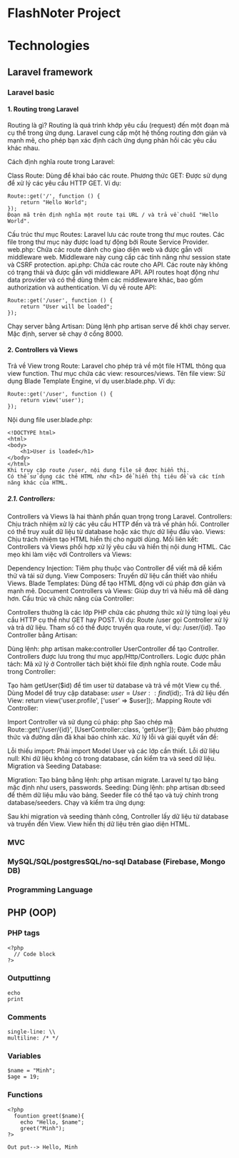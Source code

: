 # FlashNoter Project

# Technologies

## Laravel framework
### Laravel basic
#### 1. Routing trong Laravel
Routing là gì?
Routing là quá trình khớp yêu cầu (request) đến một đoạn mã cụ thể trong ứng dụng. Laravel cung cấp một hệ thống routing đơn giản và mạnh mẽ, cho phép bạn xác định cách ứng dụng phản hồi các yêu cầu khác nhau.

Cách định nghĩa route trong Laravel:

Class Route: Dùng để khai báo các route.
Phương thức GET: Được sử dụng để xử lý các yêu cầu HTTP GET.
Ví dụ:
```
Route::get('/', function () {  
    return "Hello World";  
});  
Đoạn mã trên định nghĩa một route tại URL / và trả về chuỗi "Hello World".
```
Cấu trúc thư mục Routes:
Laravel lưu các route trong thư mục routes. Các file trong thư mục này được load tự động bởi Route Service Provider.
web.php: Chứa các route dành cho giao diện web và được gắn với middleware web. Middleware này cung cấp các tính năng như session state và CSRF protection.
api.php: Chứa các route cho API. Các route này không có trạng thái và được gắn với middleware API.
API routes hoạt động như data provider và có thể dùng thêm các middleware khác, bao gồm authorization và authentication.
Ví dụ về route API:
```
Route::get('/user', function () {  
    return "User will be loaded";  
});
```
Chạy server bằng Artisan:
Dùng lệnh php artisan serve để khởi chạy server. Mặc định, server sẽ chạy ở cổng 8000.

#### 2. Controllers và Views
Trả về View trong Route:
Laravel cho phép trả về một file HTML thông qua view function.
Thư mục chứa các view: resources/views.
Tên file view: Sử dụng Blade Template Engine, ví dụ user.blade.php.
Ví dụ:
```
Route::get('/user', function () {  
    return view('user');  
});
```
Nội dung file user.blade.php:
```
<!DOCTYPE html>  
<html>  
<body>  
    <h1>User is loaded</h1>  
</body>  
</html>  
Khi truy cập route /user, nội dung file sẽ được hiển thị.
Có thể sử dụng các thẻ HTML như <h1> để hiển thị tiêu đề và các tính năng khác của HTML.
```


##### 2.1. Controllers:

Controllers và Views là hai thành phần quan trọng trong Laravel.
Controllers: Chịu trách nhiệm xử lý các yêu cầu HTTP đến và trả về phản hồi. Controller có thể truy xuất dữ liệu từ database hoặc xác thực dữ liệu đầu vào.
Views: Chịu trách nhiệm tạo HTML hiển thị cho người dùng.
Mối liên kết: Controllers và Views phối hợp xử lý yêu cầu và hiển thị nội dung HTML.
Các mẹo khi làm việc với Controllers và Views:

Dependency Injection: Tiêm phụ thuộc vào Controller để viết mã dễ kiểm thử và tái sử dụng.
View Composers: Truyền dữ liệu cần thiết vào nhiều Views.
Blade Templates: Dùng để tạo HTML động với cú pháp đơn giản và mạnh mẽ.
Document Controllers và Views: Giúp duy trì và hiểu mã dễ dàng hơn.
Cấu trúc và chức năng của Controller:

Controllers thường là các lớp PHP chứa các phương thức xử lý từng loại yêu cầu HTTP cụ thể như GET hay POST.
Ví dụ:
Route /user gọi Controller xử lý và trả dữ liệu.
Tham số có thể được truyền qua route, ví dụ: /user/{id}.
Tạo Controller bằng Artisan:

Dùng lệnh: php artisan make:controller UserController để tạo Controller.
Controllers được lưu trong thư mục app/Http/Controllers.
Logic được phân tách: Mã xử lý ở Controller tách biệt khỏi file định nghĩa route.
Code mẫu trong Controller:

Tạo hàm getUser($id) để tìm user từ database và trả về một View cụ thể.
Dùng Model để truy cập database: $user = User::find($id);.
Trả dữ liệu đến View: return view('user.profile', ['user' => $user]);.
Mapping Route với Controller:

Import Controller và sử dụng cú pháp:
php
Sao chép mã
Route::get('/user/{id}', [UserController::class, 'getUser']);
Đảm bảo phương thức và đường dẫn đã khai báo chính xác.
Xử lý lỗi và giải quyết vấn đề:

Lỗi thiếu import: Phải import Model User và các lớp cần thiết.
Lỗi dữ liệu null: Khi dữ liệu không có trong database, cần kiểm tra và seed dữ liệu.
Migration và Seeding Database:

Migration:
Tạo bảng bằng lệnh: php artisan migrate.
Laravel tự tạo bảng mặc định như users, passwords.
Seeding:
Dùng lệnh: php artisan db:seed để thêm dữ liệu mẫu vào bảng.
Seeder file có thể tạo và tuỳ chỉnh trong database/seeders.
Chạy và kiểm tra ứng dụng:

Sau khi migration và seeding thành công, Controller lấy dữ liệu từ database và truyền đến View.
View hiển thị dữ liệu trên giao diện HTML.

### MVC

### MySQL/SQL/postgresSQL/no-sql Database (Firebase, Mongo DB)

### Programming Language



## PHP (OOP)

### PHP tags
```
<?php
  // Code block
?>
```
### Outputtinng 
```
echo
print
```
### Comments
```
single-line: \\
multiline: /* */
```
### Variables
```
$name = "Minh";
$age = 19;
```
### Functions
```
<?php
  fountion greet($name){
    echo "Hello, $name";
    greet("Minh");
?>

Out put--> Hello, Minh
```

